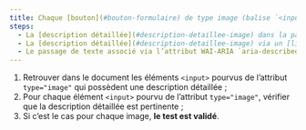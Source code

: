 ```yaml
---
title: Chaque [bouton](#bouton-formulaire) de type image (balise `<input>` avec l’attribut `type="image"`) [porteur d’information](#image-porteuse-d-information), ayant une [description détaillée](#description-detaillee-image), vérifie-t-il ces conditions ?
steps:
  - La [description détaillée](#description-detaillee-image) dans la page et signalée par l’[alternative textuelle](#alternative-textuelle-image) est pertinente ;
  - La [description détaillée](#description-detaillee-image) via un [lien ou un bouton adjacent](#lien-ou-bouton-adjacent) est pertinente ;
  - Le passage de texte associé via l’attribut WAI-ARIA `aria-describedby` est pertinent.
---
```


1. Retrouver dans le document les éléments `<input>` pourvus de l’attribut `type="image"` qui possèdent une description détaillée ;
2. Pour chaque élément `<input>` pourvu de l’attribut `type="image"`, vérifier que la description détaillée est pertinente ;
3. Si c’est le cas pour chaque image, **le test est validé**.
